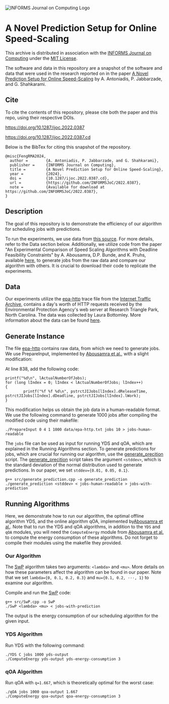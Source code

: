 ![INFORMS Journal on Computing Logo](https://INFORMSJoC.github.io/logos/INFORMS_Journal_on_Computing_Header.jpg)

# A Novel Prediction Setup for Online Speed-Scaling

This archive is distributed in association with the [INFORMS Journal on Computing](https://pubsonline.informs.org/journal/ijoc) under the [MIT License](LICENSE).

The software and data in this repository are a snapshot of the software and data that were used in the research reported on in the paper [A Novel Prediction Setup for Online Speed-Scaling](https://doi.org/10.1287/ijoc.2023.0257) by A. Antoniadis, P. Jabbarzade, and G. Shahkarami.

## Cite

To cite the contents of this repository, please cite both the paper and this repo, using their respective DOIs.

https://doi.org/10.1287/ijoc.2022.0387

https://doi.org/10.1287/ijoc.2022.0387.cd

Below is the BibTex for citing this snapshot of the repository.

```
@misc{FengRMA2024,
  author =        {A. Antoniadis, P. Jabbarzade, and G. Shahkarami},
  publisher =     {INFORMS Journal on Computing},
  title =         {A Novel Prediction Setup for Online Speed-Scaling},
  year =          {2024},
  doi =           {10.1287/ijoc.2022.0387.cd},
  url =           {https://github.com/INFORMSJoC/2022.0387},
  note =          {Available for download at https://github.com/INFORMSJoC/2022.0387},
}  
```

## Description

The goal of this repository is to demonstrate the efficiency of our algorithm for scheduling jobs with predictions.

To run the experiments, we use data from [this source](https://ita.ee.lbl.gov/html/contrib/EPA-HTTP.html). 
For more details, refer to the Data section below. 
Additionally, we utilize code from the paper "An Experimental Comparison of Speed Scaling Algorithms with Deadline Feasibility Constraints" by A. Abousamra, D.P. Bunde, and K. Pruhs, available [here](https://people.cs.pitt.edu/~kirk/SpeedScalingExperiments/), to generate jobs from the raw data and compare our algorithm with others. 
It is crucial to download their code to replicate the experiments.

## Data

Our experiments utilize the [epa-http](data/epa-http.txt) trace file from the [Internet Traffic Archive](http://ita.ee.lbl.gov/), contains a day's worth of HTTP requests received by the Environmental Protection Agency's web server at Research Triangle Park, North Carolina. 
The data was collected by Laura Bottomley.
More information about the data can be found [here](https://ita.ee.lbl.gov/html/contrib/EPA-HTTP.html).

## Generate Instance

The file [epa-http](data/epa-http.txt) contains raw data, from which we need to generate jobs. 
We use PrepareInput, implemented by [Abousamra et al.](https://people.cs.pitt.edu/~kirk/SpeedScalingExperiments/), with a slight modification:

At line 838, add the following code:
    
    printf("%d\n", lActualNumberOfJobs);
    for (long lIndex = 0; lIndex < lActualNumberOfJobs; lIndex++)
    {
            printf("%f %f %d\n", pstrctJIJobs[lIndex].dReleaseTime, pstrctJIJobs[lIndex].dDeadline, pstrctJIJobs[lIndex].lWork);
    }

This modification helps us obtain the job data in a human-readable format. 
We use the following command to generate 1000 jobs after compiling the modified code using their makefile:

    ./PrepareInput 0 4 1 1000 data/epa-http.txt jobs 10 > jobs-human-readable

The `jobs` file can be used as input for running YDS and qOA, which are explained in the Running Algorithms section. 
To generate predictions for jobs, which are crucial for running our algorithm, use the [generate_precition](src/generate_prediction.cpp) script.
The [generate_precition](src/generate_prediction.cpp) script takes the argument `<stddev>`, which is the standard deviation of the normal distribution used to generate predictions.
In our paper, we set `stddev={0.01, 0.05, 0.1}`.

    g++ src/generate_prediction.cpp -o generate_prediction
    ./generate_prediction <stddev> < jobs-human-readable > jobs-with-prediction

## Running Algorithms

Here, we demonstrate how to run our algorithm, the optimal offline algorithm YDS, and the online algorithm qOA, implemented by[Abousamra et al.](https://people.cs.pitt.edu/~kirk/SpeedScalingExperiments/).
Note that to run the YDS and qOA algorithms, in addition to the `YDS` and `qOA` modules, you will need the `ComputeEnergy` module from [Abousamra et al.](https://people.cs.pitt.edu/~kirk/SpeedScalingExperiments/) to compute the energy consumption of these algorithms.
Do not forget to compile their modules using the makefile they provided.

### Our Algorithm
The [SwP](src/SwP.cpp) algorithm takes two arguments: `<lambda>` and `<mu>`.
More details on how these parameters affect the algorithm can be found in our paper.
Note that we set `lambda={0, 0.1, 0.2, 0.3}` and `mu={0.1, 0.2, ···, 1}` to examine our algorithm.

Compile and run the [SwP](src/SwP.cpp) code:

    g++ src/SwP.cpp -o SwP
    ./SwP <lambda> <mu> < jobs-with-prediction 

The output is the energy consumption of our scheduling algorithm for the given input.

### YDS Algorithm
Run YDS with the following command:

    ./YDS C jobs 1000 yds-output
    ./ComputeEnergy yds-output yds-energy-consumption 3

### qOA Algorithm
Run qOA with `q=1.667`, which is theoretically optimal for the worst case:

    ./qOA jobs 1000 qoa-output 1.667
    ./ComputeEnergy qoa-output qoa-energy-consumption 3
